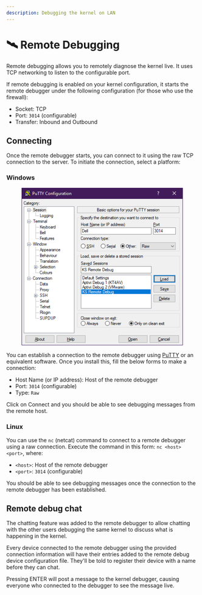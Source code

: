 ```yaml
---
description: Debugging the kernel on LAN
---
```


# 🛰 Remote Debugging

Remote debugging allows you to remotely diagnose the kernel live. It uses TCP networking to listen to the configurable port.

If remote debugging is enabled on your kernel configuration, it starts the remote debugger under the following configuration (for those who use the firewall):

* Socket: TCP
* Port: `3014` (configurable)
* Transfer: Inbound and Outbound

## Connecting

Once the remote debugger starts, you can connect to it using the raw TCP connection to the server. To initiate the connection, select a platform:

### Windows

<figure><img src="../../../.gitbook/assets/image (31) (1).png" alt=""><figcaption></figcaption></figure>

You can establish a connection to the remote debugger using [PuTTY](https://putty.org/) or an equivalent software. Once you install this, fill the below forms to make a connection:

* Host Name (or IP address): Host of the remote debugger
* Port: `3014` (configurable)
* Type: `Raw`

Click on Connect and you should be able to see debugging messages from the remote host.

### Linux

You can use the `nc` (netcat) command to connect to a remote debugger using a raw connection. Execute the command in this form: `nc <host> <port>`︎, where:

* `<host>`: Host of the remote debugger
* `<port>`: `3014` (configurable)

You should be able to see debugging messages once the connection to the remote debugger has been established.

## Remote debug chat

The chatting feature was added to the remote debugger to allow chatting with the other users debugging the same kernel to discuss what is happening in the kernel.

Every device connected to the remote debugger using the provided connection information will have their entries added to the remote debug device configuration file. They'll be told to register their device with a name before they can chat.

Pressing ENTER will post a message to the kernel debugger, causing everyone who connected to the debugger to see the message live.
